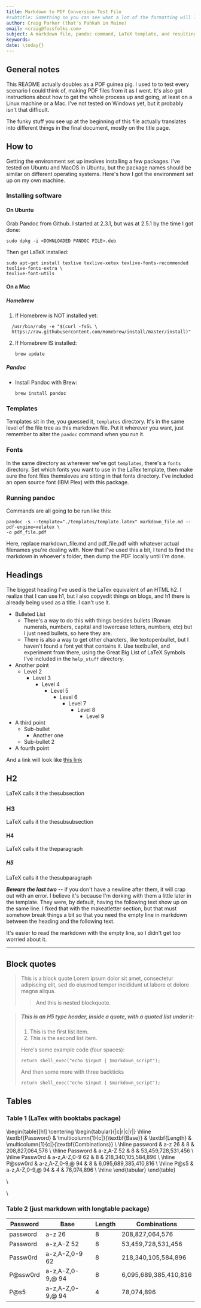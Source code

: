```yaml
---
title: Markdown to PDF Conversion Test File
#subtitle: Something so you can see what a lot of the formatting will look like
author: Craig Parker (that's Pahkah in Maine)
email: <craig@fossfolks.com>
subject: A markdown file, pandoc command, LaTeX template, and resulting PDF containing all the formatting scenarios I could think of.
keywords:
date: \today{}
---
```


## General notes

This README actually doubles as a PDF guinea pig. I used to to test every scenario I could think of, making PDF files from it as I went. It's also got instructions about how to get the whole process up and going, at least on a Linux machine or a Mac. I've not tested on Windows yet, but it probably isn't that difficult.

The funky stuff you see up at the beginning of this file actually translates into different things in the final document, mostly on the title page.

## How to

Getting the environment set up involves installing a few packages. I've tested on Ubuntu and MacOS in Ubuntu, but the package names should be similar on different operating systems. Here's how I got the environment set up on my own machine.

### Installing software

#### On Ubuntu

Grab Pandoc from Github. I started at 2.3.1, but was at 2.5.1 by the time I got done:  
```
sudo dpkg -i <DOWNLOADED PANDOC FILE>.deb
```

Then get LaTeX installed:  
```
sudo apt-get install texlive texlive-xetex texlive-fonts-recommended texlive-fonts-extra \  
texlive-font-utils
```

#### On a Mac

##### Homebrew  

  1. If Homebrew is NOT installed yet:  
  ```
    /usr/bin/ruby -e "$(curl -fsSL \  
    https://raw.githubusercontent.com/Homebrew/install/master/install)"   
  ```  

  2. If Homebrew IS installed:  

      ```
      brew update
      ```  

##### Pandoc  

  - Install Pandoc with Brew:  
      ```
      brew install pandoc
      ```

### Templates

Templates sit in the, you guessed it, `templates` directory. It's in the same level of the file tree as this markdown file. Put it wherever you want, just remember to alter the `pandoc` command when you run it.

### Fonts
In the same directory as wherever we've got `templates`, there's a `fonts` directory. Set which fonts you want to use in the LaTex template, then make sure the font files themsleves are sitting in that fonts directory. I've included an open source font (IBM Plex) with this package.


### Running pandoc

Commands are all going to be run like this:  
```
pandoc -s --template="./templates/template.latex" markdown_file.md --pdf-engine=xelatex \
-o pdf_file.pdf
```

Here, replace markdown_file.md and pdf_file.pdf with whatever actual filenames you're dealing with. Now that I've used this a bit, I tend to find the markdown in whoever's folder, then dump the PDF locally until I'm done.

## Headings

The biggest heading I've used is the LaTex equivalent of an HTML h2. I realize that I can use h1, but I also copyedit things on blogs, and h1 there is already being used as a title. I can't use it.

  - Bulleted List
    - There's a way to do this with things besides bullets (Roman numerals, numbers, capital and lowercase letters, numbers, etc) but I just need bullets, so here they are.
    - There is also a way to get other charcters, like textopenbullet, but I haven't found a font yet that contains it. Use textbullet, and experiment from there, using the Great Big List of LaTeX Symbols I've included in the `help_stuff` directory.
  - Another point
    - Level 2
      - Level 3
        - Level 4
          - Level 5
            - Level 6
              - Level 7
                - Level 8
                  - Level 9
  - A third point
    - Sub-bullet
      - Another one
    - Sub-bullet 2
  - A fourth point  

And a link will look like [this link](http://fossfolks.com)

## H2

LaTeX calls it the thesubsection

### H3  

LaTeX calls it the thesubsubsection

#### H4  

LaTeX calls it the theparagraph

##### H5  

LaTeX calls it the thesubparagraph  

***Beware the last two*** -- if you don't have a newline after them, it will crap out with an error. I believe it's because I'm dorking with them a little later in the template. They were, by default, having the following text show up on the same line. I fixed that with the makeatletter section, but that must somehow break things a bit so that you need the empty line in markdown between the heading and the following text.  

It's easier to read the markdown with the empty line, so I didn't get too worried about it.

---


## Block quotes


> This is a block quote Lorem ipsum dolor sit amet, consectetur adipiscing elit, sed do eiusmod tempor incididunt ut labore et dolore magna aliqua.
>> And this is nested blockquote.

> ##### This is an H5 type header, inside a quote, with a quoted list under it:
>
> 1.   This is the first list item.
> 2.   This is the second list item.
>
> Here's some example code (four spaces):
>
>     return shell_exec("echo $input | $markdown_script");
>
> And then some more with three backticks
>
>```
>return shell_exec("echo $input | $markdown_script");
>```

## Tables

### Table 1 (LaTex with booktabs package)  

\begin{table}[h!]
\centering
 \begin{tabular}{|c|r|c|r|}
 \hline
 \textbf{Password} & \multicolumn{1}{c|}{\textbf{Base}} & \textbf{Length} & \multicolumn{1}{c|}{\textbf{Combinations}} \\ \hline
 password          & a-z    26                          & 8               & 208,827,064,576                            \\ \hline
 Password          & a-z,A-Z    52                      & 8               & 53,459,728,531,456                         \\ \hline
 Passw0rd          & a-z,A-Z,0-9    62                  & 8               & 218,340,105,584,896                        \\ \hline
 P@ssw0rd          & a-z,A-Z,0-9,@    94                & 8               & 6,095,689,385,410,816                      \\ \hline
 P@s5              & a-z,A-Z,0-9,@     94               & 4               & 78,074,896                                 \\ \hline
 \end{tabular}
\end{table}  

\  

\  

### Table 2 (just markdown with longtable package)  

| **Password** | **Base** | **Length** | **Combinations** |
|--------|------|------|------|
| password | a-z 26 | 8 | 208,827,064,576 |
| Password | a-z,A-Z  52 | 8 | 53,459,728,531,456 |
| Passw0rd | a-z,A-Z,0-9 62 | 8 | 218,340,105,584,896 |
| P@ssw0rd | a-z,A-Z,0-9,@ 94 | 8 | 6,095,689,385,410,816   |
| P@s5 | a-z,A-Z,0-9,@ 94 | 4 | 78,074,896   |
